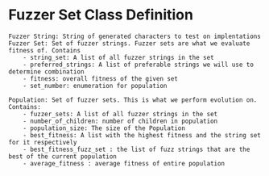 
# Fuzzer Set Class Definition
    Fuzzer String: String of generated characters to test on implentations
    Fuzzer Set: Set of fuzzer strings. Fuzzer sets are what we evaluate fitness of. Contains
        - string_set: A list of all fuzzer strings in the set
        - preferred_strings: A list of preferable strings we will use to determine combination
        - fitness: overall fitness of the given set
        - set_number: enumeration for population 

    Population: Set of fuzzer sets. This is what we perform evolution on. Contains:
        - fuzzer_sets: A list of all fuzzer strings in the set
        - number_of_children: number of children in population
        - population_size: The size of the Population
        - best_fitness: A list with the highest fitness and the string set for it respectively
        - best_fitness_fuzz_set : the list of fuzz strings that are the best of the current population
        - average_fitness : average fitness of entire population


    
    

